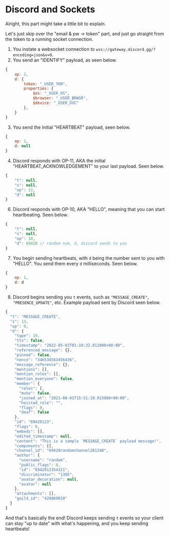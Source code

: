 # Discord and Sockets
Alright, this part might take a little bit to explain.

Let's just skip over the "email & pw -> token" part, and just go straight from the token to a running socket connection.

1) You instate a websocket connection to `wss://gateway.discord.gg/?encoding=json&v=9`.
2) You send an "IDENTIFY" payload, as seen below.
```js
{
    op: 2,
    d: {
        token: "_USER_TKN",
        properties: {
            $os: "_USER_OS",
            $browser: "_USER_BRWSR",
            $device: "_USER_DVC"
        },
    }
}
```
3) You send the initial "HEARTBEAT" payload, seen below.
```js
{
    op: 1,
    d: null
}
```
4) Discord responds with OP-11, AKA the initial "HEARTBEAT_ACKNOWLEDGEMENT" to your last payload. Seen below.
```js
{
    "t": null,
    "s": null,
    "op": 11,
    "d": null
}
```
6) Discord responds with OP-10, AKA "HELLO", meaning that you can start heartbeating. Seen below.
```js
{
    "t": null,
    "s": null,
    "op": 10,
    "d": 69420 // random num, d, discord sends to you
}
```
7) You begin sending heartbeats, with `d` being the number sent to you with "HELLO". You send them every `d` milliseconds. Seen below.
```js
{
    op: 1,
    d: d
}
```
8) Discord begins sending you `t` events, such as `"MESSAGE_CREATE"`, `"PRESENCE_UPDATE"`, etc. Example payload sent by Discord seen below.
```js
{
  "t": "MESSAGE_CREATE",
  "s": 13,
  "op": 0,
  "d": {
    "type": 19,
    "tts": false,
    "timestamp": "2022-05-03T01:10:32.012000+00:00",
    "referenced_message": {},
    "pinned": false,
    "nonce": "346534563456436",
    "message_reference": {},
    "mentions": [],
    "mention_roles": [],
    "mention_everyone": false,
    "member": {
      "roles": [,
      "mute": false,
      "joined_at": "2021-08-01T15:51:10.015000+00:00",
      "hoisted_role": "",
      "flags": 0,
      "deaf": false
    },
    "id": "69420123",
    "flags": 0,
    "embeds": [],
    "edited_timestamp": null,
    "content": "This is a sample `MESSAGE_CREATE` payload message!",
    "components": [],
    "channel_id": "69420randomchannel281248",
    "author": {
      "username": "random",
      "public_flags": 0,
      "id": "6942012354321",
      "discriminator": "1305",
      "avatar_decoration": null,
      "avatar": null
    },
    "attachments": [],
    "guild_id": "420069010"
  }
}
```

And that's basically the end! Discord keeps sending `t` events so your client can stay "up to date" with what's happening, and you keep sending heartbeats!
